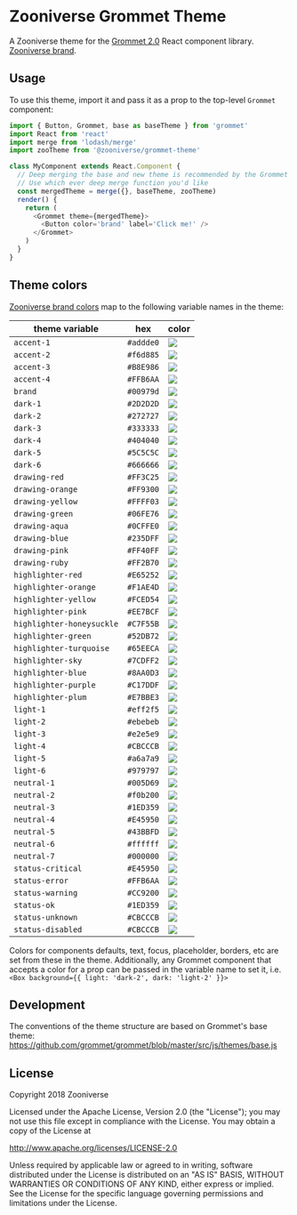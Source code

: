# Zooniverse Grommet Theme

A Zooniverse theme for the [Grommet 2.0](https://grommet.github.io/) React component library. [Zooniverse brand](https://www.figma.com/proto/HUWCyrjkwgPsGKLXhLGb21/Design-System?type=design&node-id=1-2&t=BhMF5SH2wLWBuNx6-0&scaling=scale-down-width&page-id=0%3A1&starting-point-node-id=1%3A2]).

## Usage

To use this theme, import it and pass it as a prop to the top-level `Grommet` component:

```javascript
import { Button, Grommet, base as baseTheme } from 'grommet'
import React from 'react'
import merge from 'lodash/merge'
import zooTheme from '@zooniverse/grommet-theme'

class MyComponent extends React.Component {
  // Deep merging the base and new theme is recommended by the Grommet team
  // Use which ever deep merge function you'd like
  const mergedTheme = merge({}, baseTheme, zooTheme)
  render() {
    return (
      <Grommet theme={mergedTheme}>
        <Button color='brand' label='Click me!' />
      </Grommet>
    )
  }
}
```

## Theme colors

[Zooniverse brand colors](https://www.figma.com/proto/HUWCyrjkwgPsGKLXhLGb21/Design-System?type=design&node-id=1-10&t=BhMF5SH2wLWBuNx6-0&scaling=scale-down-width&page-id=0%3A1&starting-point-node-id=1%3A2) map to the following variable names in the theme:

| theme variable | hex | color |
| - | - | - |
| `accent-1` | `#addde0` | ![](https://via.placeholder.com/80x30.png/addde0?text=+) |
| `accent-2` | `#f6d885` | ![](https://via.placeholder.com/80x30.png/f6d885?text=+) |
| `accent-3` | `#B8E986` | ![](https://via.placeholder.com/80x30.png/B8E986?text=+) |
| `accent-4` | `#FFB6AA` | ![](https://via.placeholder.com/80x30.png/FFB6AA?text=+) |
| `brand` | `#00979d` | ![](https://via.placeholder.com/80x30.png/00979d?text=+) |
| `dark-1` | `#2D2D2D` | ![](https://via.placeholder.com/80x30.png/2D2D2D?text=+) |
| `dark-2` | `#272727` | ![](https://via.placeholder.com/80x30.png/272727?text=+) |
| `dark-3` | `#333333` | ![](https://via.placeholder.com/80x30.png/333333?text=+) |
| `dark-4` | `#404040` | ![](https://via.placeholder.com/80x30.png/404040?text=+) |
| `dark-5` | `#5C5C5C` | ![](https://via.placeholder.com/80x30.png/5C5C5C?text=+) |
| `dark-6` | `#666666` | ![](https://via.placeholder.com/80x30.png/666666?text=+) |
| `drawing-red` | `#FF3C25` | ![](https://via.placeholder.com/80x30.png/FF3C25?text=+) |
| `drawing-orange` | `#FF9300` | ![](https://via.placeholder.com/80x30.png/FF9300?text=+) |
| `drawing-yellow` | `#FFFF03` | ![](https://via.placeholder.com/80x30.png/FFFF03?text=+) |
| `drawing-green` | `#06FE76` | ![](https://via.placeholder.com/80x30.png/06FE76?text=+) |
| `drawing-aqua` | `#0CFFE0` | ![](https://via.placeholder.com/80x30.png/0CFFE0?text=+) |
| `drawing-blue` | `#235DFF` | ![](https://via.placeholder.com/80x30.png/235DFF?text=+) |
| `drawing-pink` | `#FF40FF` | ![](https://via.placeholder.com/80x30.png/FF40FF?text=+) |
| `drawing-ruby` | `#FF2B70` | ![](https://via.placeholder.com/80x30.png/FF2B70?text=+) |
| `highlighter-red` | `#E65252` | ![](https://via.placeholder.com/80x30.png/E65252?text=+) |
| `highlighter-orange` | `#F1AE4D` | ![](https://via.placeholder.com/80x30.png/F1AE4D?text=+) |
| `highlighter-yellow` | `#FCED54` | ![](https://via.placeholder.com/80x30.png/FCED54?text=+) |
| `highlighter-pink` | `#EE7BCF` | ![](https://via.placeholder.com/80x30.png/EE7BCF?text=+) |
| `highlighter-honeysuckle` | `#C7F55B` | ![](https://via.placeholder.com/80x30.png/C7F55B?text=+) |
| `highlighter-green` | `#52DB72` | ![](https://via.placeholder.com/80x30.png/52DB72?text=+) |
| `highlighter-turquoise` | `#65EECA` | ![](https://via.placeholder.com/80x30.png/65EECA?text=+) |
| `highlighter-sky` | `#7CDFF2` | ![](https://via.placeholder.com/80x30.png/7CDFF2?text=+) |
| `highlighter-blue` | `#8AA0D3` | ![](https://via.placeholder.com/80x30.png/8AA0D3?text=+) |
| `highlighter-purple` | `#C17DDF` | ![](https://via.placeholder.com/80x30.png/C17DDF?text=+) |
| `highlighter-plum` | `#E7BBE3` | ![](https://via.placeholder.com/80x30.png/E7BBE3?text=+) |
| `light-1` | `#eff2f5` | ![](https://via.placeholder.com/80x30.png/eff2f5?text=+) |
| `light-2` | `#ebebeb` | ![](https://via.placeholder.com/80x30.png/ebebeb?text=+) |
| `light-3` | `#e2e5e9` | ![](https://via.placeholder.com/80x30.png/e2e5e9?text=+) |
| `light-4` | `#CBCCCB` | ![](https://via.placeholder.com/80x30.png/CBCCCB?text=+) |
| `light-5` | `#a6a7a9` | ![](https://via.placeholder.com/80x30.png/a6a7a9?text=+) |
| `light-6` | `#979797` | ![](https://via.placeholder.com/80x30.png/979797?text=+) |
| `neutral-1` | `#005D69` | ![](https://via.placeholder.com/80x30.png/005D69?text=+) |
| `neutral-2` | `#f0b200` | ![](https://via.placeholder.com/80x30.png/f0b200?text=+) |
| `neutral-3` | `#1ED359` | ![](https://via.placeholder.com/80x30.png/1ED359?text=+) |
| `neutral-4` | `#E45950` | ![](https://via.placeholder.com/80x30.png/E45950?text=+) |
| `neutral-5` | `#43BBFD` | ![](https://via.placeholder.com/80x30.png/43BBFD?text=+) |
| `neutral-6` | `#ffffff` | ![](https://via.placeholder.com/80x30.png/ffffff?text=+) |
| `neutral-7` | `#000000` | ![](https://via.placeholder.com/80x30.png/000000?text=+) |
| `status-critical` | `#E45950` | ![](https://via.placeholder.com/80x30.png/E45950?text=+) |
| `status-error` | `#FFB6AA` | ![](https://via.placeholder.com/80x30.png/FFB6AA?text=+) |
| `status-warning` | `#CC9200` | ![](https://via.placeholder.com/80x30.png/CC9200?text=+) |
| `status-ok` | `#1ED359` | ![](https://via.placeholder.com/80x30.png/1ED359?text=+) |
| `status-unknown` | `#CBCCCB` | ![](https://via.placeholder.com/80x30.png/CBCCCB?text=+) |
| `status-disabled` | `#CBCCCB` | ![](https://via.placeholder.com/80x30.png/CBCCCB?text=+) |

Colors for components defaults, text, focus, placeholder, borders, etc are set from these in the theme. Additionally, any Grommet component that accepts a color for a prop can be passed in the variable name to set it, i.e. `<Box background={{ light: 'dark-2', dark: 'light-2' }}>`

## Development

The conventions of the theme structure are based on Grommet's base theme: https://github.com/grommet/grommet/blob/master/src/js/themes/base.js

## License

Copyright 2018 Zooniverse

Licensed under the Apache License, Version 2.0 (the "License");
you may not use this file except in compliance with the License.
You may obtain a copy of the License at

http://www.apache.org/licenses/LICENSE-2.0

Unless required by applicable law or agreed to in writing, software
distributed under the License is distributed on an "AS IS" BASIS,
WITHOUT WARRANTIES OR CONDITIONS OF ANY KIND, either express or implied.
See the License for the specific language governing permissions and
limitations under the License.
